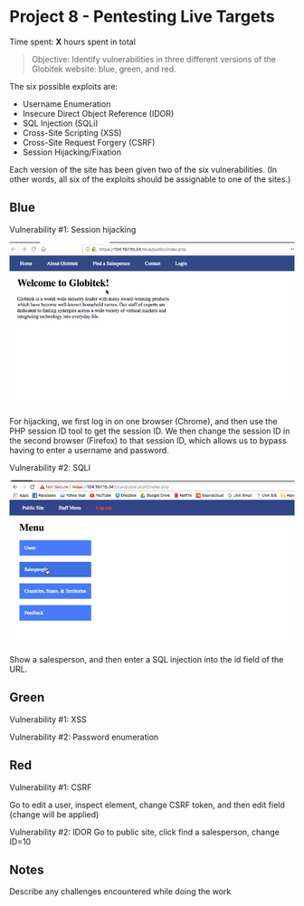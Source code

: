 # Project 8 - Pentesting Live Targets

Time spent: **X** hours spent in total

> Objective: Identify vulnerabilities in three different versions of the Globitek website: blue, green, and red.

The six possible exploits are:
* Username Enumeration
* Insecure Direct Object Reference (IDOR)
* SQL Injection (SQLi)
* Cross-Site Scripting (XSS)
* Cross-Site Request Forgery (CSRF)
* Session Hijacking/Fixation

Each version of the site has been given two of the six vulnerabilities. (In other words, all six of the exploits should be assignable to one of the sites.)

## Blue

Vulnerability #1: Session hijacking

<img src="https://github.com/mattcc1398/Week8/blob/master/Blue%20SH.gif" width="800">

For hijacking, we first log in on one browser (Chrome), and then use the PHP session ID tool to get the session ID. We then change the session ID in the second browser (Firefox) to that session ID, which allows us to bypass having to enter a username and password.

Vulnerability #2: SQLI

<img src="https://github.com/mattcc1398/Week8/blob/master/Blue%20SQLI.gif" width="800">

Show a salesperson, and then enter a SQL injection into the id field of the URL.


## Green

Vulnerability #1: XSS

<script>alert('Mallory found the XSS!');</script>

Vulnerability #2: Password enumeration


## Red

Vulnerability #1: CSRF

Go to edit a user, inspect element, change CSRF token, and then edit field (change will be applied)

Vulnerability #2: IDOR
Go to public site, click find a salesperson, change ID=10


## Notes

Describe any challenges encountered while doing the work

